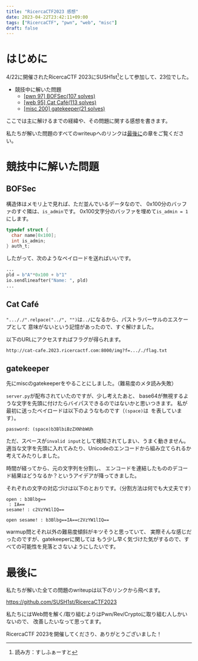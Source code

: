 ```yaml
---
title: "RicercaCTF2023 感想"
date: 2023-04-22T23:42:11+09:00
tags: ["RicercaCTF", "pwn", "web", "misc"]
draft: false
---
```


# はじめに
4/22に開催されたRicercaCTF 2023にSUSH1st[^1]として参加して、23位でした。

- 競技中に解いた問題
  - [[pwn 97] BOFSec(107 solves)](#bofsec)
  - [[web 95] Cat Café(113 solves)](#cat-café)
  - [[misc 200] gatekeeper(21 solves)](#gatekeeper)

ここでは主に解けるまでの経緯や、その問題に関する感想を書きます。

私たちが解いた問題のすべてのwriteupへのリンクは[最後に](#最後に)の章をご覧ください。

# 競技中に解いた問題
## BOFSec
構造体はメモリ上で見れば、ただ並んでいるデータなので、
0x100分のバッファのすぐ隣は、`is_admin`です。
0x100文字分のバッファを埋めて`is_admin = 1`にします。
```c
typedef struct {
  char name[0x100];
  int is_admin;
} auth_t;
```

したがって、次のようなペイロードを送ればいいです。
```python
...
pld = b"A"*0x100 + b"1"
io.sendlineafter("Name: ", pld)
...
```

## Cat Café
`"..././".relpace("../", "")`は`../`になるから、パストラバーサルのエスケープとして
意味がないという記憶があったので、すぐ解けました。

以下のURLにアクセスすればフラグが得られます。
```
http://cat-cafe.2023.ricercactf.com:8000/img?f=..././flag.txt
```

## gatekeeper
先にmiscのgatekeeperをやることにしました。（難易度のメタ読み失敗）

`server.py`が配布されていたのですが、少し考えたあと、
base64が無視するような文字を先頭に付けたらバイパスできるのではないかと思いつきます。
私が最初に送ったペイロードは以下のようなものです（`(space)`は` `を表しています）。
```none
password: (space)b3BlbiBzZXNhbWUh
```

ただ、スペースが`invalid input`として検知されてしまい、うまく動きません。
適当な文字を先頭に入れてみたり、Unicodeのエンコードから組み立てられるか考えてみたりしました。

時間が経ってから、元の文字列を分割し、
エンコードを連結したもののデコード結果はどうなるか？というアイデアが降ってきました。

それぞれの文字の対応づけは以下のとおりです。（分割方法は何でも大丈夫です）
```none
open : b3Blbg==
 : IA==
sesame! : c2VzYW1lIQ==

open sesame! : b3Blbg==IA==c2VzYW1lIQ==
```

warmup問とそれ以外の難易度傾斜がキツそうと思っていて、
実際そんな感じだったのですが、gatekeeperに関しては
もう少し早く気づけた気がするので、すべての可能性を見落とさないようにしたいです。

# 最後に
私たちが解いた全ての問題のwriteupは以下のリンクから飛べます。

https://github.com/SUSH1st/RicercaCTF2023

私たちにはWeb問を解く/取り組むよりはPwn/Rev/Cryptoに取り組む人しかいないので、
改善したいなって思ってます。

RicercaCTF 2023を開催してくださり、ありがとうございました！

[^1]: 読み方：すしふぁーすと
